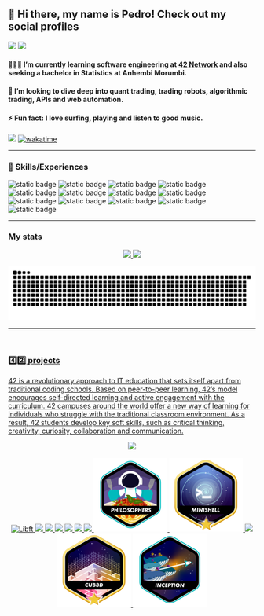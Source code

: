 
<div>
<h2> 👋 Hi there, my name is Pedro! Check out my social profiles </h2>
<a href="https://www.linkedin.com/in/pedro-melo-325531192" target="_blank"><img src="https://img.shields.io/badge/-LinkedIn-%230077B5?style=for-the-badge&logo=linkedin&logoColor=white" target="_blank"></a>   
 <a href="https://www.pedromelodev.com" target="_blank"><img src="https://img.shields.io/badge/site%7Cblog-black?style=for-the-badge&logo=&logoColor=white" target="_blank"></a>   

<h4>👨🏼‍💻 I’m currently learning software engineering at <a href="https://www.42network.org" target="_blank">42 Network</a> and also seeking a bachelor in Statistics at Anhembi Morumbi.</h4>
<h4>🤔 I’m looking to dive deep into quant trading, trading robots, algorithmic trading, APIs and web automation.</h4>
<h4>⚡ Fun fact: I love surfing, playing and listen to good music.</h4>
</div>

![](https://komarev.com/ghpvc/?username=pedromelocf) [![wakatime](https://wakatime.com/badge/user/535bb0e6-1855-46f9-aab7-f3b13c141d8e.svg)](https://wakatime.com/@535bb0e6-1855-46f9-aab7-f3b13c141d8e)

<hr>

<div>

<h3> 🏅 Skills/Experiences </h3>
 
![static badge](https://img.shields.io/badge/C-black?style=for-the-badge&logo=&logoColor=white) ![static badge](https://img.shields.io/badge/C++-white?style=for-the-badge&logo=&logoColor=black) ![static badge](https://img.shields.io/badge/typescript-blue?style=for-the-badge&logo=&logoColor=white) ![static badge](https://img.shields.io/badge/Python-python?style=for-the-badge&logo=&logoColor=yellow)
![static badge](https://img.shields.io/badge/Shell-green?style=for-the-badge&logo=&logoColor=white) ![static badge](https://img.shields.io/badge/SQL-blue?style=for-the-badge&logo=&logoColor=white)
![static badge](https://img.shields.io/badge/Debian-red?style=for-the-badge&logo=&logoColor=white)  ![static badge](https://img.shields.io/badge/postgres-blue?style=for-the-badge&logo=&logoColor=white) 
![static badge](https://img.shields.io/badge/nodejs-green?style=for-the-badge&logo=&logoColor=white) ![static badge](https://img.shields.io/badge/flutter-blue?style=for-the-badge&logo=&logoColor=white)
![static badge](https://img.shields.io/badge/Git-orange?style=for-the-badge&logo=&logoColor=white) ![static badge](https://img.shields.io/badge/docker-blue?style=for-the-badge&logo=&logoColor=white) 
![static badge](https://img.shields.io/badge/AWS-yellow?style=for-the-badge&logo=&logoColor=white) 
                    
</div>         
 
<hr>


<h3> My stats</h3>

<p align="center">
 
<a href="https://github.com/pedromelocf">

<img height="165em" src="https://github-readme-stats.vercel.app/api/top-langs/?username=pedromelocf&layout=compact&langs_count=7&theme=dracula"/>
<img height="165em" src="https://github-readme-stats.vercel.app/api?username=pedromelocf&show_icons=true&theme=dracula&include_all_commits=true&count_private=true"/>

![Snake animation](https://github.com/pedromelocf/pedromelocf/blob/output/github-contribution-grid-snake.svg)
</p>

<hr>

</br>

<h3> 4️⃣2️⃣ projects </h3>

<p>42 is a revolutionary approach to IT education that sets itself apart from traditional coding schools. Based on peer-to-peer learning, 42’s model encourages self-directed learning and active engagement with the curriculum. 42 campuses around the world offer a new way of learning for individuals who struggle with the traditional classroom environment. 
As a result, 42 students develop key soft skills, such as critical thinking, creativity, curiosity, collaboration and communication. 

<p align="center">
  
 <img src="https://github.com/pedromelocf/utilities/blob/master/phase_onee.png" />
 
</p>

<p align="center">
  <a href="https://github.com/pedromelocf/42_libft" target="_blank">
    <img src="https://github.com/pedromelocf/utilities/blob/master/libfte.png" alt="Libft" />
  </a>
 
 <a href="https://github.com/pedromelocf/42_get_next_line" target="_blank">
  <img src="https://github.com/pedromelocf/utilities/blob/master/get_next_linem.png" />
 </a>

 <a href="https://github.com/pedromelocf/42_printf" target="_blank">
  <img src="https://github.com/pedromelocf/utilities/blob/master/ft_printfm.png" />
 </a>

 <a href="https://github.com/pedromelocf/42_borntoberoot" target="_blank">
  <img src="https://github.com/pedromelocf/utilities/blob/master/born2berootm.png" />
 </a>

 <a href="https://github.com/pedromelocf/42_fdf" target="_blank">
  <img src="https://github.com/pedromelocf/utilities/blob/master/fdfe.png" />
 </a>

 <a href="https://github.com/pedromelocf/42_pipex" target="_blank">
  <img src="https://github.com/pedromelocf/utilities/blob/master/pipexe.png" />
 </a>

 <a href="https://github.com/pedromelocf/42_push_swap" target="_blank">
  <img src="https://github.com/pedromelocf/utilities/blob/master/push_swape.png" />
 </a>

 <a href="https://github.com/pedromelocf/42_philosophers" target="_blank">
  <img src="https://github.com/pedromelocf/42_utilities/blob/master/philosopherse.png" />
 </a>

 <a href="https://github.com/pedromelocf/42_minishell" target="_blank">
  <img src="https://github.com/pedromelocf/42_utilities/blob/master/minishellm.png" />
 </a>

  <a href="https://github.com/pedromelocf/42_netpractice" target="_blank">
  <img src="https://github.com/pedromelocf/utilities/blob/master/netpracticem.png" />
 </a>

  <a href="https://github.com/pedromelocf/42_cub3d" target="_blank">
  <img src="https://github.com/pedromelocf/42_utilities/blob/master/cub3dm.png" />
 </a>

 <a href="https://github.com/pedromelocf/42_inception" target="_blank">
  <img src="https://github.com/pedromelocf/42_utilities/blob/master/inception.png" />
 </a>

</p>
